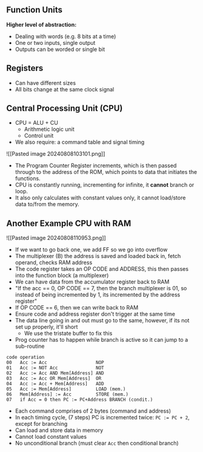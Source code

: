 ## Function Units
**Higher level of abstraction:**
- Dealing with words (e.g. 8 bits at a time)
- One or two inputs, single output
- Outputs can be worded or single bit

## Registers
- Can have different sizes
- All bits change at the same clock signal

## Central Processing Unit (CPU)
- CPU = ALU + CU
	- Arithmetic logic unit
	- Control unit
- We also require: a command table and signal timing

![[Pasted image 20240808103101.png]]
- The Program Counter Register increments, which is then passed through to the address of the ROM, which points to data that initiates the functions. 
- CPU is constantly running, incrementing for infinite, it **cannot**  branch or loop.
- It also only calculates with constant values only, it cannot load/store data to/from the memory.

## Another Example CPU with RAM
![[Pasted image 20240808110953.png]]
- If we want to go back one, we add FF so we go into overflow
- The multiplexer (B) the address is saved and loaded back in, fetch operand, checks RAM address
- The code register takes an OP CODE and ADDRESS, this then passes into the function block (a multiplexer)
- We can have data from the accumulator register back to RAM
- "If the acc == 0, OP CODE == 7, then the branch multiplexer is 01, so instead of being incremented by 1, its incremented by the address register"
- If OP CODE == 6, then we can write back to RAM
- Ensure code and address register don't trigger at the same time
- The data line going in and out must go to the same, however, if its not set up properly, it'll short
	- We use the tristate buffer to fix this
- Prog counter has to happen while branch is active so it can jump to a sub-routine
```
code operation
00   Acc := Acc                  NOP
01   Acc := NOT Acc              NOT
02   Acc := Acc AND Mem[Address] AND
03   Acc := Acc OR Mem[Address]  OR
04   Acc := Acc + Mem[Address]   ADD
05   Acc := Mem[Address]         LOAD (mem.)
06   Mem[Address] := Acc         STORE (mem.)
07   if Acc = 0 then PC := PC+Address BRANCH (condit.)
```
- Each command comprises of 2 bytes (command and address)
- In each timing cycle, (7 steps) PC is incremented twice: `PC := PC + 2`, except for branching
- Can load and store data in memory
- Cannot load constant values
- No unconditional branch (must clear `Acc` then conditional branch)